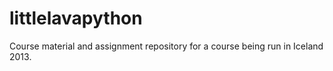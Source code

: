 littlelavapython
================

Course material and assignment repository for a course being run in Iceland 2013.